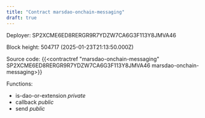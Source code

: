```yaml
---
title: "Contract marsdao-onchain-messaging"
draft: true
---
```

Deployer: SP2XCME6ED8RERGR9R7YDZW7CA6G3F113Y8JMVA46


 



Block height: 504717 (2025-01-23T21:13:50.000Z)

Source code: {{<contractref "marsdao-onchain-messaging" SP2XCME6ED8RERGR9R7YDZW7CA6G3F113Y8JMVA46 marsdao-onchain-messaging>}}

Functions:

* is-dao-or-extension _private_
* callback _public_
* send _public_
